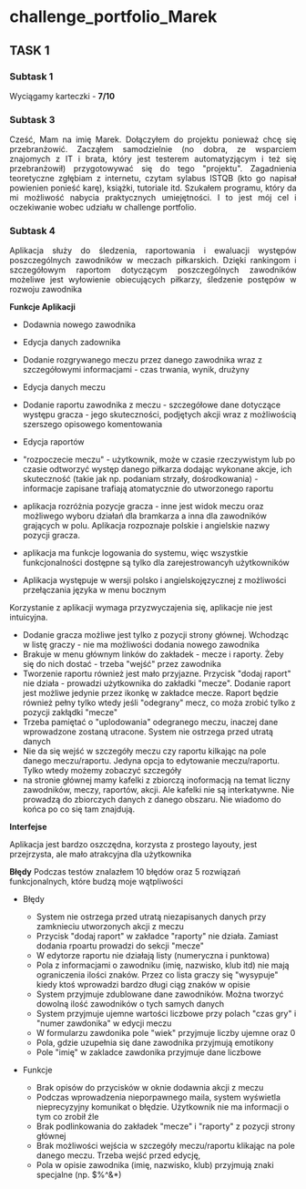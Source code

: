# challenge_portfolio_Marek

## TASK 1

### Subtask 1

Wyciągamy karteczki - **7/10**

### Subtask 3

<p align="justify"> 
Cześć, Mam na imię Marek. Dołączyłem do projektu ponieważ chcę się przebranżowić. Zacząłem samodzielnie (no dobra, ze wsparciem znajomych z IT i brata, który jest testerem automatyzjącym i też się przebranżowił) przygotowywać się do tego "projektu". Zagadnienia teoretyczne zgłębiam z internetu, czytam sylabus ISTQB (kto go napisał powienien ponieść karę), książki, tutoriale itd. Szukałem programu, który da mi możliwość nabycia praktycznych umiejętności. I to jest mój cel i oczekiwanie wobec udziału w challenge portfolio.
</p>

### Subtask 4

<p align="justify">
Aplikacja służy do śledzenia, raportowania i ewaluacji występów poszczególnych zawodników w meczach piłkarskich. Dzięki rankingom i szczegółowym raportom dotyczącym poszczególnych zawodników możeliwe jest wyłowienie obiecujących piłkarzy, śledzenie postępów w rozwoju zawodnika
  
 **Funkcje Aplikacji**
  
  * Dodawnia nowego zawodnika
  
  * Edycja danych zadownika
  
  * Dodanie rozgrywanego meczu przez danego zawodnika wraz z szczegółowymi informacjami - czas trwania, wynik, drużyny
 
  * Edycja danych meczu
  
  * Dodanie raportu zawodnika z meczu - szczegółowe dane dotyczące występu gracza - jego skuteczności, podjętych akcji wraz z możliwością szerszego opisowego
  komentowania
  * Edycja raportów
  * "rozpoczecie meczu" - użytkownik, może w czasie rzeczywistym lub po czasie odtworzyć występ danego piłkarza dodając wykonane akcje, ich skuteczność (takie jak np. podaniam strzały, dośrodkowania) - informacje zapisane trafiają atomatycznie do utworzonego raportu
  * aplikacja rozróżnia pozycje gracza - inne jest widok meczu oraz możliwego wyboru działań dla bramkarza a inna dla zawodników grających w polu. Aplikacja rozpoznaje polskie i angielskie nazwy pozycji gracza. 
  * aplikacja ma funkcje logowania do systemu, więc wszystkie funkcjonalności dostępne są tylko dla zarejestrowancyh użytkowników
  * Aplikacja występuje w wersji polsko i angielskojęzycznej z możliwości przełączania języka w menu bocznym
  
 Korzystanie z aplikacji wymaga przyzwyczajenia się, aplikacje nie jest intuicyjna. 
  * Dodanie gracza możliwe jest tylko z pozycji strony głównej. Wchodząc w listę graczy - nie ma możliwości dodania nowego zawodnika
  * Brakuje w menu głównym linków do zakładek - mecze i raporty. Żeby się do nich dostać - trzeba "wejść" przez zawodnika
  * Tworzenie raportu również jest mało przyjazne. Przycisk "dodaj raport" nie działa - prowadzi użytkownika do zakładki "mecze". Dodanie raport jest możliwe jedynie przez ikonkę w zakładce mecze. Raport będzie również pełny tylko wtedy jeśli "odegrany" mecz, co moża zrobić tylko z pozycji zakłądki "mecze"
  * Trzeba pamiętać o "uplodowania" odegranego meczu, inaczej dane wprowadzone zostaną utracone. System nie ostrzega przed utratą danych
  * Nie da się wejść w szczegóły meczu czy raportu kilkając na pole danego meczu/raportu. Jedyna opcja to edytowanie meczu/raportu. Tylko wtedy możemy zobaczyć szczegóły
  * na stronie głównej mamy kafelki z zbiorczą inoformacją na temat liczny zawodników, meczy, raportów, akcji. Ale kafelki nie są interkatywne. Nie prowadzą do zbiorczych danych z danego obszaru. Nie wiadomo do końca po co się tam znajdują. 
  
  **Interfejse**
  
  Aplikacja jest bardzo oszczędna, korzysta z prostego layouty, jest przejrzysta, ale mało atrakcyjna dla użytkownika
  
  **Błędy**
  Podczas testów znalazłem 10 błędów oraz 5 rozwiązań funkcjonalnych, które budzą moje wątpliwości
  
 * Błędy
    * System nie ostrzega przed utratą niezapisanych danych przy zamknieciu utworzonych akcji z meczu
    * Przycisk "dodaj raport" w zakładce "raporty" nie działa. Zamiast dodania rpoartu prowadzi do sekcji "mecze"
    * W edytorze raportu nie działają listy (numeryczna i punktowa)
    * Pola z informacjami o zawodniku (imię, nazwisko, klub itd) nie mają ograniczenia ilości znaków. Przez co lista graczy się "wysypuje" kiedy ktoś wprowadzi bardzo długi ciąg znaków w opisie
    * System przyjmuje zdublowane dane zawodników. Można tworzyć dowolną ilość zawodników o tych samych danych
    * System przyjmuje ujemne wartości liczbowe przy polach "czas gry" i "numer zawdonika" w edycji meczu
    * W formularzu zawdonika pole "wiek" przyjmuje liczby ujemne oraz 0
    * Pola, gdzie uzupełnia się dane zawodnika przyjmują emotikony
    * Pole "imię" w zakladce zawdonika przyjmuje dane liczbowe
 
 * Funkcje
    * Brak opisów do przycisków w oknie dodawnia akcji z meczu
    * Podczas wprowadzenia nieporpawnego maila, system wyświetla nieprecyzyjny komunikat o błędzie. Użytkownik nie ma informacji o tym co zrobił źle
    * Brak podlinkowania do zakładek "mecze" i "raporty" z pozycji strony głównej
    * Brak możliwości wejścia w szczegóły meczu/raportu klikając na pole danego meczu. Trzeba wejść przed edycję, 
    * Pola w opisie zawodnika (imię, nazwisko, klub) przyjmują znaki specjalne (np. $%^&*)
</p>

